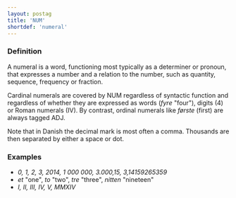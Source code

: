 ```yaml
---
layout: postag
title: 'NUM'
shortdef: 'numeral'
---
```


### Definition

A numeral is a word, functioning most typically as a determiner or pronoun, that expresses a number and a relation to the
number, such as quantity, sequence, frequency or fraction.

Cardinal numerals are covered by NUM regardless of syntactic function and regardless of whether they are expressed as words (_fyre_ "four"), digits (4) or Roman numerals (IV). By contrast, ordinal numerals like _første_ (first) are always tagged ADJ.

Note that in Danish the decimal mark is most often a comma. Thousands are then separated by either a space or dot.

### Examples

- _0, 1, 2, 3, 2014, 1 000 000, 3.000,15, 3,14159265359_
- _et_ "one", _to_ "two", _tre_ "three", _nitten_ "nineteen"
- _I, II, III, IV, V, MMXIV_
